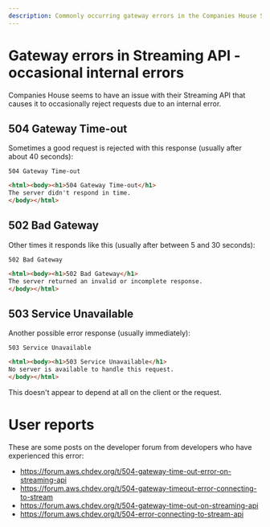 ```yaml
---
description: Commonly occurring gateway errors in the Companies House Streaming API.
---
```


# Gateway errors in Streaming API - occasional internal errors
Companies House seems to have an issue with their Streaming API that causes it to occasionally reject requests due to an internal error.

## 504 Gateway Time-out
Sometimes a good request is rejected with this response (usually after about 40 seconds):
```
504 Gateway Time-out
```
```html
<html><body><h1>504 Gateway Time-out</h1>
The server didn't respond in time.
</body></html>
```
## 502 Bad Gateway
Other times it responds like this (usually after between 5 and 30 seconds):

```
502 Bad Gateway
```
```html
<html><body><h1>502 Bad Gateway</h1>
The server returned an invalid or incomplete response.
</body></html>
```

## 503 Service Unavailable
Another possible error response (usually immediately):
```
503 Service Unavailable
```
```html
<html><body><h1>503 Service Unavailable</h1>
No server is available to handle this request.
</body></html>

```

This doesn't appear to depend at all on the client or the request.

# User reports
These are some posts on the developer forum from developers who have experienced this error:
- https://forum.aws.chdev.org/t/504-gateway-time-out-error-on-streaming-api
- https://forum.aws.chdev.org/t/504-gateway-timeout-error-connecting-to-stream
- https://forum.aws.chdev.org/t/504-gateway-time-out-on-streaming-api
- https://forum.aws.chdev.org/t/504-error-connecting-to-stream-api



